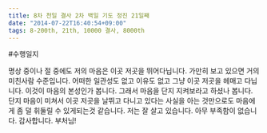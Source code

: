 ```yaml
---
title: 8차 천일 결사 2차 백일 기도 정진 21일째
date: "2014-07-22T16:40:54+09:00"
tags: 8-200th, 21th, 10000 결사, 8000th
---
```


#수행일지

명상 중이나 절 중에도 저의 마음은 이곳 저곳을 뛰어다닙니다. 가만히 보고 있으면 거의 미친사람 수준입니다. 어떠한 일관성도 없고 이유도 없고 그냥 이곳 저곳을 헤매고 다닙니다. 이것이 마음의 본성인가 봅니다. 그래서 마음을 단지 지켜보라고 하셨나 봅니다. 단지 마음이 미쳐서 이곳 저곳을 날뛰고 다니고 있다는 사실을 아는 것만으로도 마음에게 좀 덜 휘둘릴 수 있게되는것 같습니다. 저는 잘 살고 있습니다. 아무 부족함이 없습니다. 감사합니다. 부처님!
